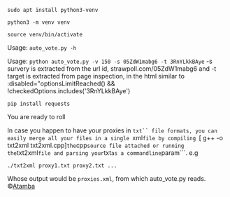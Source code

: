 ```
sudo apt install python3-venv
```
```
python3 -m venv venv
```
```
source venv/bin/activate
```
Usage: ```auto_vote.py -h```

Usage: ```python auto_vote.py -v 150 -s 05ZdW1mabg6 -t 3RnYLkkBAye```
-s survery is extracted from the url id, strawpoll.com/05ZdW1mabg6 and 
-t target is extracted from page inspection, in the html similar to 
:disabled="optionsLimitReached() && !checkedOptions.includes('3RnYLkkBAye')
```
pip install requests
```
You are ready to roll


In case you happen to have your proxies in ```txt`` file formats, you can easily merge all your
files in a single ```xml``` file by compiling 
```\[ g++ -o txt2xml txt2xml.cpp\]```
 the ```cpp``` source file attached or running the ```txt2xml``` file and parsing your ```txt``` as a commandline ```param```.
e.g
```
./txt2xml proxy1.txt proxy2.txt ...
``` 
Whose output would be ```proxies.xml```, from which auto_vote.py reads.
&copy;[Atamba](eliakimatamba.github.io)
